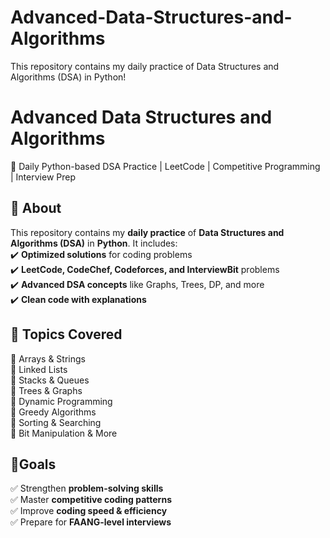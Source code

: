 # Advanced-Data-Structures-and-Algorithms
This repository contains my daily practice of Data Structures and Algorithms (DSA) in Python!
# Advanced Data Structures and Algorithms 
📌 Daily Python-based DSA Practice | LeetCode | Competitive Programming | Interview Prep 

## 📖 About 
This repository contains my **daily practice** of **Data Structures and Algorithms (DSA)** in **Python**. It includes:  
✔️ **Optimized solutions** for coding problems  
✔️ **LeetCode, CodeChef, Codeforces, and InterviewBit** problems  
✔️ **Advanced DSA concepts** like Graphs, Trees, DP, and more  
✔️ **Clean code with explanations**  

## 📂 Topics Covered  
🔹 Arrays & Strings  
🔹 Linked Lists  
🔹 Stacks & Queues  
🔹 Trees & Graphs  
🔹 Dynamic Programming  
🔹 Greedy Algorithms  
🔹 Sorting & Searching  
🔹 Bit Manipulation & More  

## 🚀Goals 
✅ Strengthen **problem-solving skills**  
✅ Master **competitive coding patterns**  
✅ Improve **coding speed & efficiency**  
✅ Prepare for **FAANG-level interviews**  
